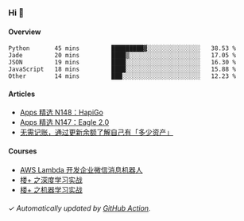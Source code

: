 ### Hi 👋

#### Overview

<!--START_SECTION:waka-->
```text
Python       45 mins         █████████▓░░░░░░░░░░░░░░░   38.53 % 
Jade         20 mins         ████▒░░░░░░░░░░░░░░░░░░░░   17.05 % 
JSON         19 mins         ████░░░░░░░░░░░░░░░░░░░░░   16.30 % 
JavaScript   18 mins         ████░░░░░░░░░░░░░░░░░░░░░   15.88 % 
Other        14 mins         ███░░░░░░░░░░░░░░░░░░░░░░   12.23 % 
```
<!--END_SECTION:waka-->

#### Articles

<!-- BLOG:START -->
- [Apps 精选 N148：HapiGo](http://huhuhang.com/post/product-hunt/product-hunt-n148)
- [Apps 精选 N147：Eagle 2.0](http://huhuhang.com/post/product-hunt/product-hunt-n147)
- [无需记账，通过更新余额了解自己有「多少资产」](http://huhuhang.com/post/sspai/64506)
<!-- BLOG:END -->

#### Courses

<!-- SYL:START -->
- [AWS Lambda 开发企业微信消息机器人](https://lanqiao.cn/courses/2868)
- [楼+ 之深度学习实战](https://lanqiao.cn/courses/2617)
- [楼+ 之机器学习实战](https://lanqiao.cn/courses/2616)
<!-- SYL:END -->

###### ✓ Automatically updated by [GitHub Action](https://github.com/huhuhang/huhuhang/actions).
